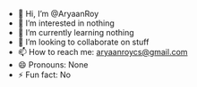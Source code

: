 - 👋 Hi, I’m @AryaanRoy
- 👀 I’m interested in nothing
- 🌱 I’m currently learning nothing
- 💞️ I’m looking to collaborate on stuff
- 📫 How to reach me: aryaanroycs@gmail.com
- 😄 Pronouns: None
- ⚡ Fun fact: No

<!---
AryaanRoy/AryaanRoy is a ✨ special ✨ repository because its `README.md` (this file) appears on your GitHub profile.
You can click the Preview link to take a look at your changes.
--->
